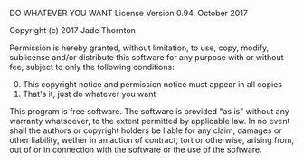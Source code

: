 DO WHATEVER YOU WANT License
 Version 0.94, October 2017

Copyright (c) 2017 Jade Thornton

Permission is hereby granted, without limitation, to use, copy, modify,
sublicense and/or distribute this software for any purpose with or without fee,
subject to only the following conditions:

0. This copyright notice and permission notice must appear in all copies
1. That's it, just do whatever you want

This program is free software. The software is provided "as is" without any
warranty whatsoever, to the extent permitted by applicable law. In no event
shall the authors or copyright holders be liable for any claim, damages or
other liability, wether in an action of contract, tort or otherwise, arising
from, out of or in connection with the software or the use of the software.

